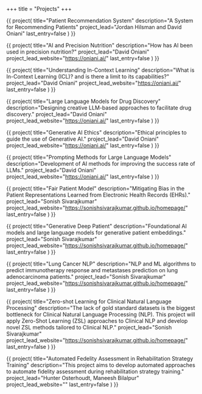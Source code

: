 +++
title = "Projects"
+++

{{ project(
       title="Patient Recommendation System"
       description="A System for Recommending Patients"
       project_lead="Jordan Hilsman and David Oniani"
       last_entry=false
) }}

{{ project(
       title="AI and Precision Nutrition"
       description="How has AI been used in precision nutrition?"
       project_lead="David Oniani"
       project_lead_website="https://oniani.ai/"
       last_entry=false
) }}

{{ project(
       title="Understanding In-Context Learning"
       description="What is In-Context Learning (ICL)? and is there a limit to its capabilities?"
       project_lead="David Oniani"
       project_lead_website="https://oniani.ai/"
       last_entry=false
) }}

{{ project(
       title="Large Language Models for Drug Discovery"
       description="Designing creative LLM-based approaches to facilitate drug discovery."
       project_lead="David Oniani"
       project_lead_website="https://oniani.ai/"
       last_entry=false
) }}

{{ project(
       title="Generative AI Ethics"
       description="Ethical principles to guide the use of Generative AI."
       project_lead="David Oniani"
       project_lead_website="https://oniani.ai/"
       last_entry=false
) }}

{{ project(
       title="Prompting Methods for Large Language Models"
       description="Development of AI methods for improving the success rate of LLMs."
       project_lead="David Oniani"
       project_lead_website="https://oniani.ai/"
       last_entry=false
) }}

{{ project(
       title="Fair Patient Model"
       description="Mitigating Bias in the Patient Representations Learned from Electronic Health Records (EHRs)."
       project_lead="Sonish Sivarajkumar"
       project_lead_website="https://sonishsivarajkumar.github.io/homepage/"
       last_entry=false
) }}

{{ project(
       title="Generative Deep Patient"
       description="Foundational  AI models and large language models for generative patient embeddings."
       project_lead="Sonish Sivarajkumar"
       project_lead_website="https://sonishsivarajkumar.github.io/homepage/"
       last_entry=false
) }}

{{ project(
       title="Lung Cancer NLP"
       description="NLP and ML algorithms to predict immunotherapy response and metastases prediction on lung adenocarcinoma patients."
       project_lead="Sonish Sivarajkumar"
       project_lead_website="https://sonishsivarajkumar.github.io/homepage/"
       last_entry=false
) }}

{{ project(
       title="Zero-shot Learning for Clinical Natural Language Processing"
       description="The lack of gold standard datasets is the biggest bottleneck for Clinical Natural Language Processing (NLP). This project will apply Zero-Shot Learning (ZSL) approaches to Clinical NLP and develop novel ZSL methods tailored to Clinical NLP."
       project_lead="Sonish Sivarajkumar"
       project_lead_website="https://sonishsivarajkumar.github.io/homepage/"
       last_entry=false
) }}

{{ project(
       title="Automated Fedelity Assessment in Rehabilitation Strategy Training"
       description="This project aims to develop automated approaches to automate fidelity assessment during rehabilitation strategy training."
       project_lead="Hunter Osterhoudt, Maneesh Bilalpur"
       project_lead_website=""
       last_entry=false
) }}
